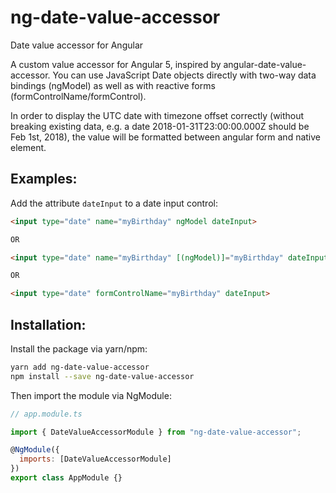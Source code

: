 # ng-date-value-accessor

Date value accessor for Angular

A custom value accessor for Angular 5, inspired by angular-date-value-accessor.
You can use JavaScript Date objects directly with two-way data bindings (ngModel) as well as with reactive forms (formControlName/formControl).

In order to display the UTC date with timezone offset correctly (without breaking existing data, e.g. a date 2018-01-31T23:00:00.000Z should be Feb 1st, 2018), the value will be formatted between angular form and native element.

## Examples:

Add the attribute `dateInput` to a date input control:

```html
<input type="date" name="myBirthday" ngModel dateInput>

OR

<input type="date" name="myBirthday" [(ngModel)]="myBirthday" dateInput>

OR

<input type="date" formControlName="myBirthday" dateInput>
```

## Installation:

Install the package via yarn/npm:

```bash
yarn add ng-date-value-accessor
npm install --save ng-date-value-accessor
```

Then import the module via NgModule:

```js
// app.module.ts

import { DateValueAccessorModule } from "ng-date-value-accessor";

@NgModule({
  imports: [DateValueAccessorModule]
})
export class AppModule {}
```
